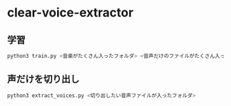 # clear-voice-extractor

## 学習
```sh
python3 train.py <音楽がたくさん入ったフォルダ> <音声だけのファイルがたくさん入ったフォルダ>
```

## 声だけを切り出し
```sh
python3 extract_voices.py <切り出したい音声ファイルが入ったフォルダ>
```